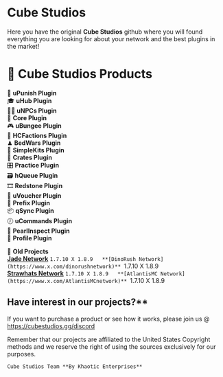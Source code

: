 # Cube Studios

Here you have the original **Cube Studios** github
where you will found everything you are looking for
about your network and the best plugins in the market!

  
# 🎲 Cube Studios Products
  

👮 **uPunish Plugin**  
🎓 **uHub Plugin**  
👶🏻 **uNPCs Plugin**  
🏅 **Core Plugin**  
🎮 **uBungee Plugin**  
🎨 **HCFactions Plugin**  
♟ **BedWars Plugin**  
🔌 **SimpleKits Plugin**  
💾 **Crates Plugin**  
🎛 **Practice Plugin**  
🗃 **hQueue Plugin**  
🎞 **Redstone Plugin**  
🎰 **uVoucher Plugin**  
🎥 **Prefix Plugin**  
📦 **qSync Plugin**  
🕖 **uCommands Plugin**  
📓 **PearlInspect Plugin**  
🪪 **Profile Plugin**  

📑 **Old Projects**  
**[Jade Network](https://www.x.com/jademcnet)** `1.7.10 X 1.8.9  
**[DinoRush Network](https://www.x.com/dinorushnetwork)** `1.7.10 X 1.8.9  
**[Strawhats Network](https://www.x.com/StrawhatsNet)** `1.7.10 X 1.8.9  
**[AtlantisMC Network](https://www.x.com/AtlantisMCnetwork)** `1.7.10 X 1.8.9  


## Have interest in our projects?**  

If you want to purchase a product or see how it works, please join us @ https://cubestudios.gg/discord


Remember that our projects are affiliated to the United States Copyright methods and we reserve the 
right of using the sources exclusively for our purposes.
  
`Cube Studios Team **By Khaotic Enterprises**`  
